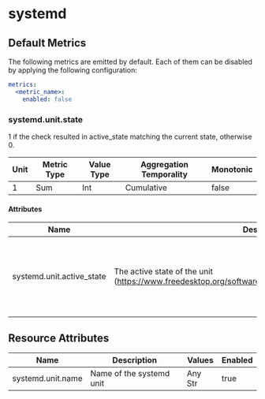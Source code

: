[comment]: <> (Code generated by mdatagen. DO NOT EDIT.)

# systemd

## Default Metrics

The following metrics are emitted by default. Each of them can be disabled by applying the following configuration:

```yaml
metrics:
  <metric_name>:
    enabled: false
```

### systemd.unit.state

1 if the check resulted in active_state matching the current state, otherwise 0.

| Unit | Metric Type | Value Type | Aggregation Temporality | Monotonic |
| ---- | ----------- | ---------- | ----------------------- | --------- |
| 1 | Sum | Int | Cumulative | false |

#### Attributes

| Name | Description | Values | Optional |
| ---- | ----------- | ------ | -------- |
| systemd.unit.active_state | The active state of the unit (https://www.freedesktop.org/software/systemd/man/latest/systemd.html#Units) | Str: ``active``, ``reloading``, ``inactive``, ``failed``, ``activating``, ``deactivating``, ``maintenance``, ``refreshing`` | false |

## Resource Attributes

| Name | Description | Values | Enabled |
| ---- | ----------- | ------ | ------- |
| systemd.unit.name | Name of the systemd unit | Any Str | true |
